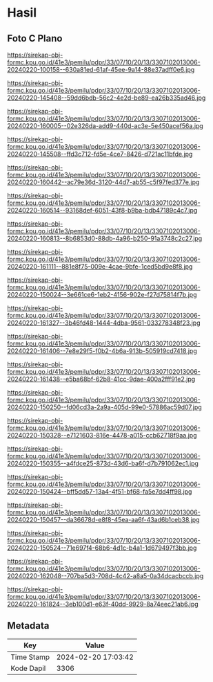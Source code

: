 # Hasil

## Foto C Plano

https://sirekap-obj-formc.kpu.go.id/41e3/pemilu/pdpr/33/07/10/20/13/3307102013006-20240220-100158--630a81ed-61af-45ee-9a14-88e37adff0e6.jpg

https://sirekap-obj-formc.kpu.go.id/41e3/pemilu/pdpr/33/07/10/20/13/3307102013006-20240220-145408--59dd6bdb-56c2-4e2d-be89-ea26b335ad46.jpg

https://sirekap-obj-formc.kpu.go.id/41e3/pemilu/pdpr/33/07/10/20/13/3307102013006-20240220-160005--02e326da-add9-440d-ac3e-5e450acef56a.jpg

https://sirekap-obj-formc.kpu.go.id/41e3/pemilu/pdpr/33/07/10/20/13/3307102013006-20240220-145508--ffd3c712-fd5e-4ce7-8426-d721ac11bfde.jpg

https://sirekap-obj-formc.kpu.go.id/41e3/pemilu/pdpr/33/07/10/20/13/3307102013006-20240220-160442--ac79e36d-3120-44d7-ab55-c5f97fed377e.jpg

https://sirekap-obj-formc.kpu.go.id/41e3/pemilu/pdpr/33/07/10/20/13/3307102013006-20240220-160514--93168def-6051-43f8-b9ba-bdb47189c4c7.jpg

https://sirekap-obj-formc.kpu.go.id/41e3/pemilu/pdpr/33/07/10/20/13/3307102013006-20240220-160813--8b6853d0-88db-4a96-b250-91a3748c2c27.jpg

https://sirekap-obj-formc.kpu.go.id/41e3/pemilu/pdpr/33/07/10/20/13/3307102013006-20240220-161111--881e8f75-009e-4cae-9bfe-1ced5bd9e8f8.jpg

https://sirekap-obj-formc.kpu.go.id/41e3/pemilu/pdpr/33/07/10/20/13/3307102013006-20240220-150024--3e661ce6-1eb2-4156-902e-f27d75814f7b.jpg

https://sirekap-obj-formc.kpu.go.id/41e3/pemilu/pdpr/33/07/10/20/13/3307102013006-20240220-161327--3b46fd48-1444-4dba-9561-033278348f23.jpg

https://sirekap-obj-formc.kpu.go.id/41e3/pemilu/pdpr/33/07/10/20/13/3307102013006-20240220-161406--7e8e29f5-f0b2-4b6a-913b-505919cd7418.jpg

https://sirekap-obj-formc.kpu.go.id/41e3/pemilu/pdpr/33/07/10/20/13/3307102013006-20240220-161438--e5ba68bf-62b8-41cc-9dae-400a2fff91e2.jpg

https://sirekap-obj-formc.kpu.go.id/41e3/pemilu/pdpr/33/07/10/20/13/3307102013006-20240220-150250--fd06cd3a-2a9a-405d-99e0-57886ac59d07.jpg

https://sirekap-obj-formc.kpu.go.id/41e3/pemilu/pdpr/33/07/10/20/13/3307102013006-20240220-150328--e7121603-816e-4478-a015-ccb62718f9aa.jpg

https://sirekap-obj-formc.kpu.go.id/41e3/pemilu/pdpr/33/07/10/20/13/3307102013006-20240220-150355--a4fdce25-873d-43d6-ba6f-d7b791062ec1.jpg

https://sirekap-obj-formc.kpu.go.id/41e3/pemilu/pdpr/33/07/10/20/13/3307102013006-20240220-150424--bff5dd57-13a4-4f51-bf68-fa5e7dd4ff98.jpg

https://sirekap-obj-formc.kpu.go.id/41e3/pemilu/pdpr/33/07/10/20/13/3307102013006-20240220-150457--da36678d-e8f8-45ea-aa6f-43ad6b1ceb38.jpg

https://sirekap-obj-formc.kpu.go.id/41e3/pemilu/pdpr/33/07/10/20/13/3307102013006-20240220-150524--71e697f4-68b6-4d1c-b4a1-1d679497f3bb.jpg

https://sirekap-obj-formc.kpu.go.id/41e3/pemilu/pdpr/33/07/10/20/13/3307102013006-20240220-162048--707ba5d3-708d-4c42-a8a5-0a34dcacbccb.jpg

https://sirekap-obj-formc.kpu.go.id/41e3/pemilu/pdpr/33/07/10/20/13/3307102013006-20240220-161824--3eb100d1-e63f-40dd-9929-8a74eec21ab6.jpg


## Metadata

| Key        | Value               |
| ---------- | ------------------- |
| Time Stamp | 2024-02-20 17:03:42 |
| Kode Dapil | 3306                |



